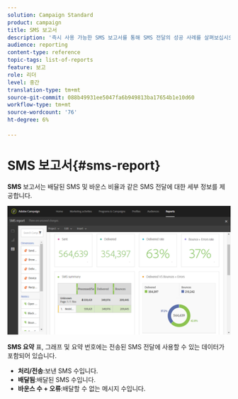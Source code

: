```yaml
---
solution: Campaign Standard
product: campaign
title: SMS 보고서
description: '즉시 사용 가능한 SMS 보고서를 통해 SMS 전달의 성공 사례를 살펴보십시오. '
audience: reporting
content-type: reference
topic-tags: list-of-reports
feature: 보고
role: 리더
level: 중간
translation-type: tm+mt
source-git-commit: 088b49931ee5047fa6b949813ba17654b1e10d60
workflow-type: tm+mt
source-wordcount: '76'
ht-degree: 6%

---
```



# SMS 보고서{#sms-report}

**SMS** 보고서는 배달된 SMS 및 바운스 비율과 같은 SMS 전달에 대한 세부 정보를 제공합니다.

![](assets/dynamic_report_sms.png)

**SMS 요약** 표, 그래프 및 요약 번호에는 전송된 SMS 전달에 사용할 수 있는 데이터가 포함되어 있습니다.

* **처리/전송**:보낸 SMS 수입니다.
* **배달됨**:배달된 SMS 수입니다.
* **바운스 수 + 오류**:배달할 수 없는 메시지 수입니다.


